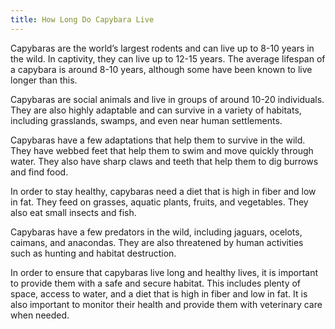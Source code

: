 ```yaml
---
title: How Long Do Capybara Live
---
```


Capybaras are the world’s largest rodents and can live up to 8-10 years in the wild. In captivity, they can live up to 12-15 years. The average lifespan of a capybara is around 8-10 years, although some have been known to live longer than this. 

Capybaras are social animals and live in groups of around 10-20 individuals. They are also highly adaptable and can survive in a variety of habitats, including grasslands, swamps, and even near human settlements.

Capybaras have a few adaptations that help them to survive in the wild. They have webbed feet that help them to swim and move quickly through water. They also have sharp claws and teeth that help them to dig burrows and find food.

In order to stay healthy, capybaras need a diet that is high in fiber and low in fat. They feed on grasses, aquatic plants, fruits, and vegetables. They also eat small insects and fish.

Capybaras have a few predators in the wild, including jaguars, ocelots, caimans, and anacondas. They are also threatened by human activities such as hunting and habitat destruction.

In order to ensure that capybaras live long and healthy lives, it is important to provide them with a safe and secure habitat. This includes plenty of space, access to water, and a diet that is high in fiber and low in fat. It is also important to monitor their health and provide them with veterinary care when needed.